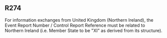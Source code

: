 ## R274
For information exchanges from United Kingdom (Northern Ireland), the Event Report Number / Control Report Reference must be related to Northern Ireland (i.e. Member State to be "XI" as derived from its structure).
